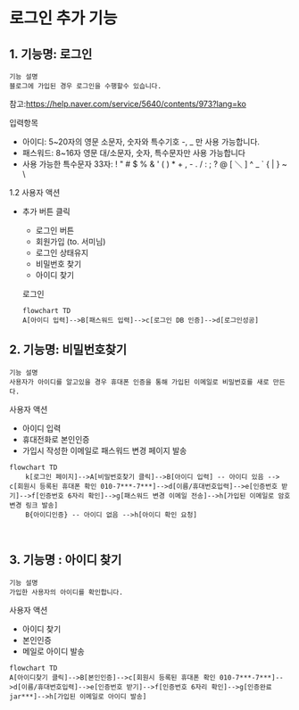 
# 로그인 추가 기능


## 1. 기능명: 로그인
 
    기능 설명
    블로그에 가입된 경우 로그인을 수행할수 있습니다.    
 참고:https://help.naver.com/service/5640/contents/973?lang=ko

 입력항목
 - 아이디:  5~20자의 영문 소문자, 숫자와 특수기호 -, _ 만 사용 가능합니다. 
 - 패스워드: 8~16자 영문 대/소문자, 숫자, 특수문자만 사용 가능합니다
 - 사용 가능한 특수문자 33자: ! " # $ % & ' ( ) * + , - . / : ; ? @ [ ＼ ] ^ _ ` { | } ~ \

1.2 사용자 액션

- 추가 버튼 클릭
    - 로그인 버튼
    - 회원가입 (to. 서미님)
    - 로그인 상태유지
    - 비밀번호 찾기
    - 아이디 찾기
   

    로그인 
    ```mermaid
    flowchart TD
    A[아이디 입력]-->B[패스워드 입력]-->c[로그인 DB 인증]-->d[로그인성공]
    ```
        



## 2. 기능명: 비밀번호찾기

    기능 설명
    사용자가 아이디를 알고있을 경우 휴대폰 인증을 통해 가입된 이메일로 비밀번호를 새로 만든다. 

사용자 액션
- 아이디 입력
- 휴대전화로 본인인증
- 가입시 작성한 이메일로 패스워드 변경 페이지 발송 

```mermaid
flowchart TD
    k[로그인 페이지]-->A[비밀번호찾기 클릭]-->B[아이디 입력] -- 아이디 있음 --> c[회원시 등록된 휴대폰 확인 010-7***-7***]-->d[이름/휴대번호입력]-->e[인증번호 받기]-->f[인증번호 6자리 확인]-->g[패스워드 변경 이메일 전송]-->h[가입된 이메일로 암호변경 링크 발송]
    B{아이디인증} -- 아이디 없음 -->h[아이디 확인 요청]

 
```

## 3. 기능명 : 아이디 찾기

    기능 설명
    가입한 사용자의 아이디를 확인합니다.

사용자 액션
- 아이디 찾기
- 본인인증
- 메일로 아이디 발송


```mermaid
flowchart TD
A[아이디찾기 클릭]-->B[본인인증]-->c[회원시 등록된 휴대폰 확인 010-7***-7***]-->d[이름/휴대번호입력]-->e[인증번호 받기]-->f[인증번호 6자리 확인]-->g[인증완료 jar***]-->h[가입된 이메일로 아이디 발송]
```

